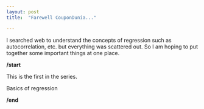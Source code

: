```yaml
---
layout: post
title:  "Farewell CouponDunia..."

---
```


I searched web to understand the concepts of regression such as autocorrelation, etc. but everything was scattered out. So I am hoping to put together some important things at one place. 

**/start**

This is the first in the series. 

Basics of regression

**/end**
